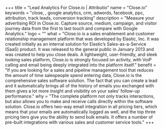 +++
title = "Lead Analytics For Close.io | Attributio"
name = "Close.io"
keywords = "close, , google analytics, crm, adwords, facebook, ppc, attribution, track leads, conversion tracking"
description = "Measure your advertising ROI in Close.io. Capture source, medium, campaign, and visitor journey data from the first to last touch and compare with Google Analytics."
logo = ""
what = "Close.io is a sales enablement and customer relationship management platform that was developed by Elastic, Inc. It was created initially as an internal solution for Elastic’s Sales-as-a-Service (SaaS) product. It was released to the general public in January 2013 and was created to help you close deals. A lightweight, user-friendly, and sleek looking sales platform, Close.io is strongly focused on activity, with VoiP calling and email being deeply integrated into the platform itself."
benefit = "If you are looking for a sales and pipeline management tool that reduces the amount of time salespeople spend entering data, Close.io is the comprehensive sales software solution. The fact that you can create a lead and it automatically brings all of the history of emails you exchanged with them gives a lot more insight and visibility on your sales’ follow-up performance."
why = "The complete platform not only tracks interactions, but also allows you to make and receive calls directly within the software solution. Close.io offers two-way email integration in all pricing tiers, which means that your emails are automatically logged as well, and the top three pricing tiers give you the ability to send bulk emails. It offers a number of pre-built integrations with various sales and customer service tools."
+++
